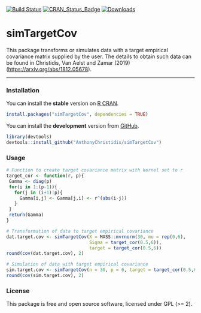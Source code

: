 
[![Build Status](https://travis-ci.org/AnthonyChristidis/simTargetCov.svg?branch=master)](https://travis-ci.com/AnthonyChristidis/simTargetCov) [![CRAN\_Status\_Badge](http://www.r-pkg.org/badges/version/simTargetCov)](https://cran.r-project.org/package=simTargetCov) [![Downloads](http://cranlogs.r-pkg.org/badges/simTargetCov)](https://cran.r-project.org/package=simTargetCov)

simTargetCov
============

This package transforms or simulates data with a target empirical covariance matrix supplied by the user. The details to obtain such data can be found in Christidis, Van Aelst and Zamar (2019) (<https://arxiv.org/abs/1812.05678>).

------------------------------------------------------------------------

### Installation

You can install the **stable** version on [R CRAN](https://cran.r-project.org/package=simTargetCov).

``` r
install.packages("simTargetCov", dependencies = TRUE)
```

You can install the **development** version from [GitHub](https://github.com/AnthonyChristidis/simTargetCov).

``` r
library(devtools)
devtools::install_github("AnthonyChristidis/simTargetCov")
```

### Usage

``` r
# Function to create target covariance matrix with kernel set to r
target_cor <- function(r, p){
 Gamma <- diag(p)
 for(i in 1:(p-1)){
   for(j in (i+1):p){
     Gamma[i,j] <- Gamma[j,i] <- r^(abs(i-j))
   }
 }
 return(Gamma)
}

# Transformation of data to target empirical covariance
dat.target.cov <- simTargetCov(X = MASS::mvrnorm(30, mu = rep(0,6),
                               Sigma = target_cor(0.5,6)),
                               target = target_cor(0.5,6))
round(cov(dat.target.cov), 2)

# Simulation of data with target empirical covariance
sim.target.cov <- simTargetCov(n = 30, p = 6, target = target_cor(0.5,6))
round(cov(sim.target.cov), 2)
```

### License

This package is free and open source software, licensed under GPL (&gt;= 2).
